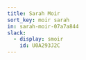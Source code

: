 ```yaml
---
title: Sarah Moir
sort_key: moir sarah
in: sarah-moir-07a7a844
slack: 
  - display: smoir
    id: U0A293J2C
---
```

